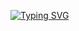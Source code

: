 [![Typing SVG](https://readme-typing-svg.herokuapp.com?font=Pixelify+Sans&weight=500&size=30&duration=3500&pause=750&color=2B4F25F2&background=000000&center=true&vCenter=true&width=750&lines=HELLO+WORLD+!!;I'm+Praveen+Kumar;%7C+A+Passionate+Frontend+Developer+%7C;%7C+Designer%2C+Artist+%26+Web+AR%2FVR+Enthusiast+%7C)](https://git.io/typing-svg)
